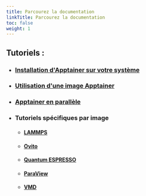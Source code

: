 ```yaml
---
title: Parcourez la documentation
linkTitle: Parcourez la documentation
toc: false
weight: 1
---
```




<h2>Tutoriels :</h2> 

- <h3><a href="/documentation/install-apptainer/howto/">Installation d'Apptainer sur votre système</a></h3>

- <h3><a href="/documentation/use-apptainer-image/howto/">Utilisation d'une image Apptainer</a></h3>

- <h3><a href="/documentation/apptainer-parallel/howto/">Apptainer en parallèle</a></h3>

- <h3>Tutoriels spécifiques par image</h3>
   
   - <h4><a href="/documentation/by-container/lammps/">LAMMPS</a></h4>
   - <h4><a href="/documentation/by-container/ovito/">Ovito</a></h4>
   - <h4><a href="/documentation/by-container/quantum-espresso/">Quantum ESPRESSO</a></h4>
   - <h4><a href="/documentation/by-container/paraview/">ParaView</a></h4>
   - <h4><a href="/documentation/by-container/vmd/">VMD</a></h4>